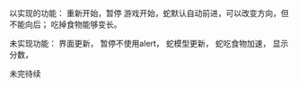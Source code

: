 以实现的功能：
重新开始，暂停
游戏开始，蛇默认自动前进，可以改变方向，但不能向后；
吃掉食物能够变长。

未实现功能：
界面更新，
暂停不使用alert，
蛇模型更新，
蛇吃食物加速，
显示分数，

未完待续
